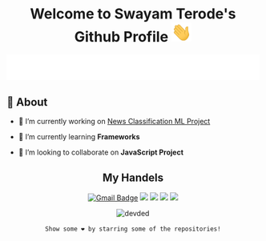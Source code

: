 
<div align="center">
  
# Welcome to Swayam Terode's Github Profile <img src="https://raw.githubusercontent.com/ABSphreak/ABSphreak/master/gifs/Hi.gif" width="40px"> <br>
    
<img src="https://github.com/swayamterode/swayamterode/blob/main/Gif%20and%20more/Readme%20Header.svg" alt="Here is a little bit about me!"> <br>

</div>

## 💬 About

- 🔭 I’m currently working on [News Classification ML Project](https://github.com/swayamterode/News-Classification)

- 🌱 I’m currently learning **Frameworks**

- 👯 I’m looking to collaborate on **JavaScript Project**

<p align="left">
</p>

<!-- ************************SKILLS**************************
### Skills

<p align="left">
  <a href="https://docs.microsoft.com/en-us/cpp/?view=msvc-170" target="_blank" rel="noreferrer"><img src="https://raw.githubusercontent.com/danielcranney/readme-generator/main/public/icons/skills/c-colored.svg" width="36" height="36" alt="C" /></a>
  <a href="https://docs.microsoft.com/en-us/cpp/?view=msvc-170" target="_blank" rel="noreferrer"><img src="https://raw.githubusercontent.com/danielcranney/readme-generator/main/public/icons/skills/cplusplus-colored.svg" width="36" height="36" alt="C++" /></a>
  <a href="https://developer.mozilla.org/en-US/docs/Web/JavaScript" target="_blank" rel="noreferrer"><img src="https://raw.githubusercontent.com/danielcranney/readme-generator/main/public/icons/skills/javascript-colored.svg" width="36" height="36" alt="JavaScript" /></a>
  <a href="https://developer.mozilla.org/en-US/docs/Glossary/HTML5" target="_blank" rel="noreferrer"><img src="https://raw.githubusercontent.com/danielcranney/readme-generator/main/public/icons/skills/html5-colored.svg" width="36" height="36" alt="HTML5" /></a>
  <a href="https://reactjs.org/" target="_blank" rel="noreferrer"><img src="https://raw.githubusercontent.com/danielcranney/readme-generator/main/public/icons/skills/react-colored.svg" width="36" height="36" alt="React" /></a>
  <a href="https://nodejs.org/en/" target="_blank" rel="noreferrer"><img src="https://raw.githubusercontent.com/danielcranney/readme-generator/main/public/icons/skills/nodejs-colored.svg" width="36" height="36" alt="NodeJS" /></a>
  </p>
*****************************************************************************************************************************************************************
-->

<!--
## 💬 About

I am a Second Year B.Tech student, studying **Information Technology** at **Savitribai Phule Pune University (SPPU)** who is passionate about Programming, and open source :octocat:, I love to learn and contribute in any and every possible way.

<!-- ## 🌱 I’m currently learning Web Developement

I am exploring and learning more things in the domain of Web Development. I am focusing more to do end to end projects on Web Development.

## 🛠  Languages and Tools

<p align="left">

![C++](https://img.shields.io/badge/-C++-181717?style=flat&logo=c)
![HTML5](https://img.shields.io/badge/-HTML5-181717?style=flat&logo=html5&logoColor=white)
![JavaScript](https://img.shields.io/badge/-JavaScript-181717?style=flat&logo=javascript)
![Git](https://img.shields.io/badge/-Git-181717?style=flat&logo=git)
![GitHub](https://img.shields.io/badge/-GitHub-181717?style=flat&logo=github)
<!---
<img src="https://media3.giphy.com/media/ln7z2eWriiQAllfVcn/200w.webp" width="40"> <img src="https://i.giphy.com/media/LMt9638dO8dftAjtco/200.webp" width="40"><img src="https://i.giphy.com/media/eNAsjO55tPbgaor7ma/200w.webp" width="40"><img src="https://i.giphy.com/media/KzJkzjggfGN5Py6nkT/200.webp" width="40"><img src="https://i.giphy.com/media/IdyAQJVN2kVPNUrojM/200.webp" width="40"><br><br>
--->  
<!--
</p>

*****************************************************************************************************************************************

## 📊 Github stats

<details>
<summary>Open/Close</summary>

 <!--- 
[![GitHub Streak](http://github-readme-streak-stats.herokuapp.com?user=swayamterode&theme=onedark_duo&hide_border=true&background=1F222E&ring=F8D866&fire=FF8900&sideNums=F8D866&sideLabels=DDDDDD&dates=FF8323)](https://git.io/streak-stats)

<a href="https://github.com/anuraghazra/github-readme-stats"><img alt="Swayam Terode's Top Languages" src="https://github-readme-stats.vercel.app/api/top-langs/?username=swayamterode&langs_count=8&layout=compact&theme=react&hide_border=true&bg_color=1F222E&title_color=F8D866&icon_color=F8D866" height="192px"/></a>
 
<!-- <b>Note:</b> Top languages is only a metric of the languages my public code consists of and doesn't reflect experience or skill level.-->
 
<!--- ********************GRAPH****************
 <img alt="Swayam Terode's Activity Graph" src="https://activity-graph.herokuapp.com/graph?username=swayamterode&bg_color=1F222E&color=F8D866&line=36BCF7FF&point=FFFFFF&hide_border=true" /></a>
</details> 

https://github.com/ashutosh00710/github-readme-activity-graph 
*****************************************************************************************************************************************************************
-->
 
<div align="center">
  
## My Handels

[![Gmail Badge](https://img.shields.io/badge/-swayamterodex@gmail.com-c14438?style=flat&logo=Gmail&logoColor=white)](mailto:swayamterodex@gmail.com "Connect via Email") <a href="https://www.linkedin.com/in/swayam-terode/"><img src="https://img.shields.io/badge/Swayam%20Terode-0072b1?style=flat&logo=Linkedin&logoColor=white"></a> <a href="https://www.instagram.com/swayamterode/?hl=en"><img src="https://img.shields.io/badge/-@swayamterode-important?style=flat&logo=Instagram&logoColor=white"></a> <a href="https://twitter.com/intent/follow?screen_name=swayamterode"><img src="https://img.shields.io/badge/-@swayamterode-00acee?style=flat&logo=Twitter&logoColor=white" atl="Follow on Twitter"></a> <a href="https://www.youtube.com/channel/UCaNo4d9GJPHCa5az5g_zM1Q"><img src="https://img.shields.io/youtube/channel/subscribers/UCaNo4d9GJPHCa5az5g_zM1Q"></a>

<!---
### Socials 
*****************************************************************************************************************************************************************
<p align="left">
<a href="https://discord.com/users/swayamterode" target="_blank" rel="noreferrer"><img src="https://raw.githubusercontent.com/danielcranney/readme-generator/main/public/icons/socials/discord.svg" width="32" height="32" /></a>
<a href="https://www.facebook.com/terodeswayam" target="_blank" rel="noreferrer"><img src="https://raw.githubusercontent.com/danielcranney/readme-generator/main/public/icons/socials/facebook.svg" width="32" height="32" /></a>
    <a href="https://www.github.com/swayamterode" target="_blank" rel="noreferrer"><img src="https://raw.githubusercontent.com/danielcranney/readme-generator/main/public/icons/socials/github.svg" width="32" height="32" /></a>
    <a href="http://www.instagram.com/swayamterode" target="_blank" rel="noreferrer"><img src="https://raw.githubusercontent.com/danielcranney/readme-generator/main/public/icons/socials/instagram.svg" width="32" height="32" /><
      <a href="https://www.linkedin.com/in/Swayam Terode" target="_blank" rel="noreferrer"><img src="https://raw.githubusercontent.com/danielcranney/readme-generator/main/public/icons/socials/linkedin.svg" width="32" height="32" /></a>
 <a href="https://www.stackoverflow.com/users/17312962/swayam-terode" target="_blank" rel="noreferrer"><img src="https://raw.githubusercontent.com/danielcranney/readme-generator/main/public/icons/socials/stackoverflow.svg" width="32" height="32" /></a>
 <a href="https://www.twitter.com/Swayam Terode" target="_blank" rel="noreferrer"><img src="https://raw.githubusercontent.com/danielcranney/readme-generator/main/public/icons/socials/twitter.svg" width="32" height="32" /></a>
<a href="https://www.youtube.com/c/ProdSwym" target="_blank" rel="noreferrer"><img src="https://raw.githubusercontent.com/danielcranney/readme-generator/main/public/icons/socials/youtube.svg" width="32" height="32" />
*****************************************************************************************************************************************************************
-->   

</div>

<div align="center">
  
  <p align="center"> <img src="https://komarev.com/ghpvc/?username=swayamterode" alt="devded" /> </p>

    Show some ❤️ by starring some of the repositories!

</div>
